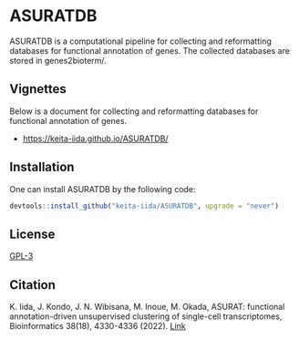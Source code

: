 # ASURATDB
ASURATDB is a computational pipeline for collecting and reformatting databases for functional annotation of genes.
The collected databases are stored in genes2bioterm/.



## Vignettes
Below is a document for collecting and reformatting databases for functional annotation of genes.

* https://keita-iida.github.io/ASURATDB/



## Installation
One can install ASURATDB by the following code:

```r
devtools::install_github("keita-iida/ASURATDB", upgrade = "never")
```



## License
[GPL-3](https://github.com/keita-iida/ASURATDB/blob/main/LICENSE)



## Citation
K. Iida, J. Kondo, J. N. Wibisana, M. Inoue, M. Okada, ASURAT: functional annotation-driven unsupervised clustering of single-cell transcriptomes, Bioinformatics 38(18), 4330-4336 (2022). [Link](https://academic.oup.com/bioinformatics/advance-article/doi/10.1093/bioinformatics/btac541/6655687?guestAccessKey=af2587b1-5938-43f1-a25d-4feb5426ab55)

